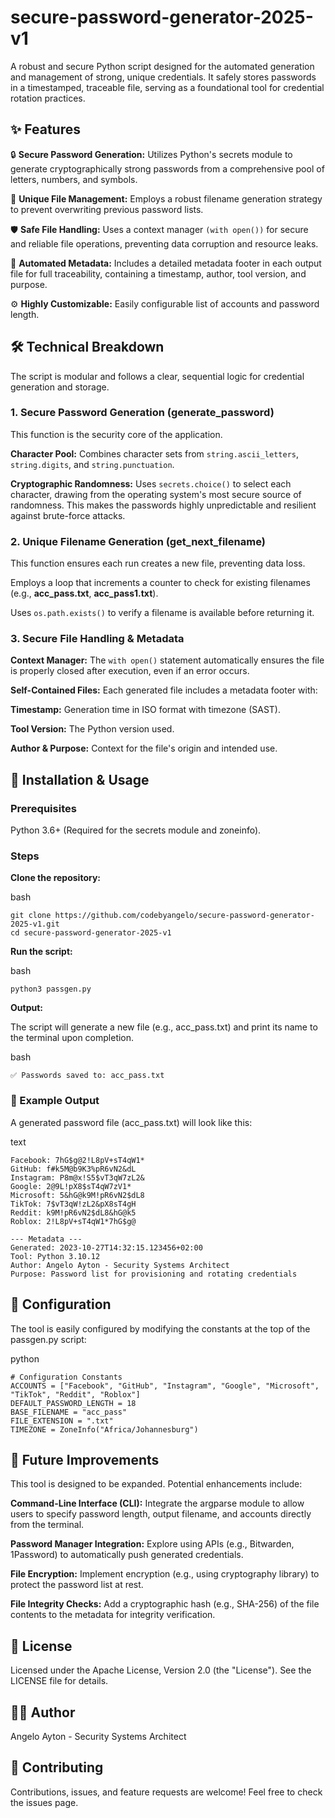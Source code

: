 # secure-password-generator-2025-v1

A robust and secure Python script designed for the automated generation and management of strong, unique credentials. It safely stores passwords in a timestamped, traceable file, serving as a foundational tool for credential rotation practices.

## ✨ Features
🔒 **Secure Password Generation:** Utilizes Python's secrets module to generate cryptographically strong passwords from a comprehensive pool of letters, numbers, and symbols.

📁 **Unique File Management:** Employs a robust filename generation strategy to prevent overwriting previous password lists.

🛡️ **Safe File Handling:** Uses a context manager ```(with open())``` for secure and reliable file operations, preventing data corruption and resource leaks.

📝 **Automated Metadata:** Includes a detailed metadata footer in each output file for full traceability, containing a timestamp, author, tool version, and purpose.

⚙️ **Highly Customizable:** Easily configurable list of accounts and password length.

## 🛠️ Technical Breakdown
The script is modular and follows a clear, sequential logic for credential generation and storage.

### 1. Secure Password Generation (generate_password)
This function is the security core of the application.

**Character Pool:** Combines character sets from ```string.ascii_letters```, ```string.digits```, and ```string.punctuation```.

**Cryptographic Randomness:** Uses ```secrets.choice()``` to select each character, drawing from the operating system's most secure source of randomness. This makes the passwords highly unpredictable and resilient against brute-force attacks.

### 2. Unique Filename Generation (get_next_filename)
This function ensures each run creates a new file, preventing data loss.

Employs a loop that increments a counter to check for existing filenames (e.g., **acc_pass.txt**, **acc_pass1.txt**).

Uses ```os.path.exists()``` to verify a filename is available before returning it.

### 3. Secure File Handling & Metadata
**Context Manager:** The ```with open()``` statement automatically ensures the file is properly closed after execution, even if an error occurs.

**Self-Contained Files:** Each generated file includes a metadata footer with:

**Timestamp:** Generation time in ISO format with timezone (SAST).

**Tool Version:** The Python version used.

**Author & Purpose:** Context for the file's origin and intended use.

## 🚀 Installation & Usage

### Prerequisites

Python 3.6+ (Required for the secrets module and zoneinfo).

### Steps

**Clone the repository:**

bash

```
git clone https://github.com/codebyangelo/secure-password-generator-2025-v1.git
cd secure-password-generator-2025-v1
```

**Run the script:**

bash

```python3 passgen.py```

**Output:**

The script will generate a new file (e.g., acc_pass.txt) and print its name to the terminal upon completion.

bash

```✅ Passwords saved to: acc_pass.txt```

### 📁 Example Output

A generated password file (acc_pass.txt) will look like this:

text
```
Facebook: 7hG$g@2!L8pV+sT4qW1*
GitHub: f#k5M@b9K3%pR6vN2&dL
Instagram: P8m@x!S5$vT3qW7zL2&
Google: 2@9L!pX8$sT4qW7zV1*
Microsoft: 5&hG@k9M!pR6vN2$dL8
TikTok: 7$vT3qW!zL2&pX8sT4gH
Reddit: k9M!pR6vN2$dL8&hG@k5
Roblox: 2!L8pV+sT4qW1*7hG$g@

--- Metadata ---
Generated: 2023-10-27T14:32:15.123456+02:00
Tool: Python 3.10.12
Author: Angelo Ayton - Security Systems Architect
Purpose: Password list for provisioning and rotating credentials
```


## 🔧 Configuration

The tool is easily configured by modifying the constants at the top of the passgen.py script:

python
```
# Configuration Constants
ACCOUNTS = ["Facebook", "GitHub", "Instagram", "Google", "Microsoft", "TikTok", "Reddit", "Roblox"]
DEFAULT_PASSWORD_LENGTH = 18
BASE_FILENAME = "acc_pass"
FILE_EXTENSION = ".txt"
TIMEZONE = ZoneInfo("Africa/Johannesburg")
```

## 🔮 Future Improvements

This tool is designed to be expanded. Potential enhancements include:

**Command-Line Interface (CLI):** Integrate the argparse module to allow users to specify password length, output filename, and accounts directly from the terminal.

**Password Manager Integration:** Explore using APIs (e.g., Bitwarden, 1Password) to automatically push generated credentials.

**File Encryption:** Implement encryption (e.g., using cryptography library) to protect the password list at rest.

**File Integrity Checks:** Add a cryptographic hash (e.g., SHA-256) of the file contents to the metadata for integrity verification.

## 📄 License

Licensed under the Apache License, Version 2.0 (the "License"). See the LICENSE file for details.

## 👨‍💻 Author

Angelo Ayton - Security Systems Architect

## 🤝 Contributing

Contributions, issues, and feature requests are welcome! Feel free to check the issues page.
